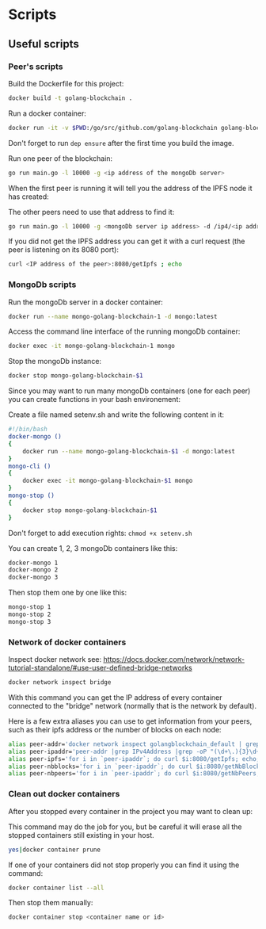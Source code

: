 # Scripts

## Useful scripts

### Peer's scripts

Build the Dockerfile for this project:

```bash
docker build -t golang-blockchain .
```

Run a docker container:

```bash
docker run -it -v $PWD:/go/src/github.com/golang-blockchain golang-blockchain:latest
```

Don't forget to run `dep ensure` after the first time you build the image.

Run one peer of the blockchain:

```bash
go run main.go -l 10000 -g <ip address of the mongoDb server>
```

When the first peer is running it will tell you the address of the IPFS node it has created:

The other peers need to use that address to find it:

```bash
go run main.go -l 10000 -g <mongoDb server ip address> -d /ip4/<ip address of the first peer>/tcp/10000/ipfs/<ipfs node>
```  

If you did not get the IPFS address you can get it with a curl request (the peer is listening on its 8080 port):

```bash
curl <IP address of the peer>:8080/getIpfs ; echo
```


### MongoDb scripts

Run the mongoDb server in a docker container:

```bash
docker run --name mongo-golang-blockchain-1 -d mongo:latest
```

Access the command line interface of the running mongoDb container:

```bash
docker exec -it mongo-golang-blockchain-1 mongo
```

Stop the mongoDb instance:

```bash
docker stop mongo-golang-blockchain-$1 
```

Since you may want to run many mongoDb containers (one for each peer) you can create functions in your bash environement:

Create a file named setenv.sh and write the following content in it:

```bash
#!/bin/bash
docker-mongo () 
{
	docker run --name mongo-golang-blockchain-$1 -d mongo:latest 
}
mongo-cli () 
{
	docker exec -it mongo-golang-blockchain-$1 mongo 
}
mongo-stop () 
{
	docker stop mongo-golang-blockchain-$1 
}
```  

Don't forget to add execution rights: `chmod +x setenv.sh`

You can create 1, 2, 3 mongoDb containers like this:

```bash
docker-mongo 1
docker-mongo 2
docker-mongo 3
```

Then stop them one by one like this:
```bash
mongo-stop 1
mongo-stop 2
mongo-stop 3
```

### Network of docker containers

Inspect docker network see: https://docs.docker.com/network/network-tutorial-standalone/#use-user-defined-bridge-networks
```bash
docker network inspect bridge
```

With this command you can get the IP address of every container connected to the "bridge" network (normally that is the network by default).

Here is a few extra aliases you can use to get information from your peers, such as their ipfs address or the number of blocks on each node:

```bash
alias peer-addr='docker network inspect golangblockchain_default | grep -A 3 golangblockchain_peer'
alias peer-ipaddr='peer-addr |grep IPv4Address |grep -oP "(\d+\.){3}\d+"'
alias peer-ipfs='for i in `peer-ipaddr`; do curl $i:8080/getIpfs; echo; done'
alias peer-nbblocks='for i in `peer-ipaddr`; do curl $i:8080/getNbBlocks; echo; done'
alias peer-nbpeers='for i in `peer-ipaddr`; do curl $i:8080/getNbPeers; echo; done'
```

### Clean out docker containers

After you stopped every container in the project you may want to clean up:

This command may do the job for you, but be careful it will erase all the stopped containers still existing in your host.

```bash
yes|docker container prune
```

If one of your containers did not stop properly you can find it using the command:
```bash
docker container list --all
```

Then stop them manually:
```bash
docker container stop <container name or id>
```